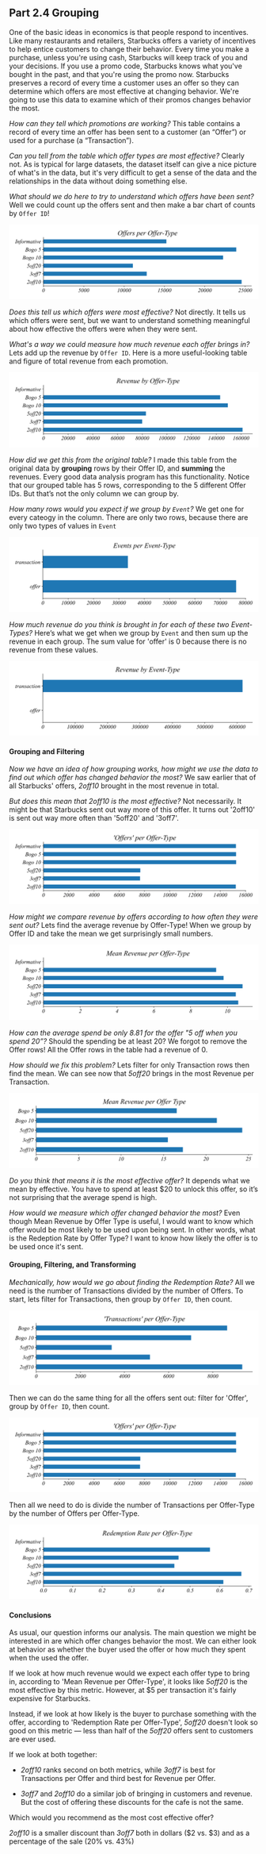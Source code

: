 ## Part 2.4 Grouping

One of the basic ideas in economics is that people respond to incentives. Like many restaurants and retailers, Starbucks offers a variety of incentives to help entice customers to change their behavior. Every time you make a purchase, unless you're using cash, Starbucks will keep track of you and your decisions. If you use a promo code, Starbucks knows what you've bought in the past, and that you're using the promo now. Starbucks preserves a record of every time a customer uses an offer so they can determine which offers are most effective at changing behavior. We're going to use this data to examine which of their promos changes behavior the most. 

*How can they tell which promotions are working?* This table contains a record of every time an offer has been sent to a customer (an “Offer”) or used for a purchase (a “Transaction”). 

*Can you tell from the table which offer types are most effective?* Clearly not. As is typical for large datasets, the dataset itself can give a nice picture of what's in the data, but it's very difficult to get a sense of the data and the relationships in the data without doing something else. 

*What should we do here to try to understand which offers have been sent?* Well we could count up the offers sent and then make a bar chart of counts by `Offer ID`! 

![](i/i_01.png)

*Does this tell us which offers were most effective?* Not directly. It tells us which offers were sent, but we want to understand something meaningful about how effective the offers were when they were sent. 

*What's a way we could measure how much revenue each offer brings in?* Lets add up the revenue by `Offer ID`. Here is a more useful-looking table and figure of total revenue from each promotion. 

![](i/i_07.png)

*How did we get this from the original table?* I made this table from the original data by **grouping** rows by their Offer ID, and **summing** the revenues. Every good data analysis program has this functionality. Notice that our grouped table has 5 rows, corresponding to the 5 different Offer IDs. But that’s not the only column we can group by.

*How many rows would you expect if we group by `Event`?* We get one for every cateogy in the column. There are only two rows, because there are only two types of values in `Event`

![](i/i_02.png)

*How much revenue do you think is brought in for each of these two Event-Types?* Here’s what we get when we group by `Event` and then sum up the revenue in each group. The sum value for 'offer' is 0 because there is no revenue from these values. 

![](i/i_03.png)

#### Grouping and Filtering

*Now we have an idea of how grouping works, how might we use the data to find out which offer has changed behavior the most?* We saw earlier that of all Starbucks' offers, *2off10* brought in the most revenue in total. 

*But does this mean that 2off10 is the most effective?* Not necessarily. It might be that Starbucks sent out way more of this offer. It turns out '2off10' is sent out way more often than '5off20' and '3off7'.

![](i/i_04.png)

*How might we compare revenue by offers according to how often they were sent out?* Lets find the average revenue by Offer-Type! When we group by Offer ID and take the mean we get surprisingly small numbers. 

![](i/i_09.png)

*How can the average spend be only 8.81 for the offer "5 off when you spend 20”?* Should the spending be at least 20? We forgot to remove the Offer rows! All the Offer rows in the table had a revenue of 0. 

*How should we fix this problem?* Lets filter for only Transaction rows then find the mean. We can see now that *5off20* brings in the most Revenue per Transaction. 

![](i/i_08.png)

*Do you think that means it is the most effective offer?* It depends what we mean by effective. You have to spend at least $20 to unlock this offer, so it’s not surprising that the average spend is high. 

*How would we measure which offer changed behavior the most?* Even though Mean Revenue by Offer Type is useful, I would want to know which offer would be most likely to be used upon being sent. In other words, what is the Redeption Rate by Offer Type? I want to know how likely the offer is to be used once it's sent. 

#### Grouping, Filtering, and Transforming

*Mechanically, how would we go about finding the Redemption Rate?* All we need is the number of Transactions divided by the number of Offers. To start, lets filter for Transactions, then group by `Offer ID`, then count. 

![](i/i_05.png)

Then we can do the same thing for all the offers sent out: filter for 'Offer', group by `Offer ID`, then count. 

![](i/i_04a.png)

Then all we need to do is divide the number of Transactions per Offer-Type by the number of Offers per Offer-Type.

![](i/i_06.png)

#### Conclusions

As usual, our question informs our analysis. The main question we might be interested in are which offer changes behavior the most. We can either look at behavior as whether the buyer used the offer or how much they spent when the used the offer. 

If we look at how much revenue would we expect each offer type to bring in, according to 'Mean Revenue per Offer-Type', it looks like *5off20* is the most effective by this metric. However, at $5 per transaction it's fairly expensive for Starbucks. 

Instead, if we look at how likely is the buyer to purchase something with the offer, according to 'Redemption Rate per Offer-Type', *5off20* doesn't look so good on this metric — less than half of the *5off20* offers sent to customers are ever used.

If we look at both together:

- *2off10* ranks second on both metrics, while *3off7* is best for Transactions per Offer and third best for Revenue per Offer.

- *3off7* and *2off10* do a similar job of bringing in customers and revenue. But the cost of offering these discounts for the cafe is not the same.

Which would you recommend as the most cost effective offer?

*2off10* is a smaller discount than *3off7* both in dollars ($2 vs. $3) and as a percentage of the sale (20% vs. 43%)

